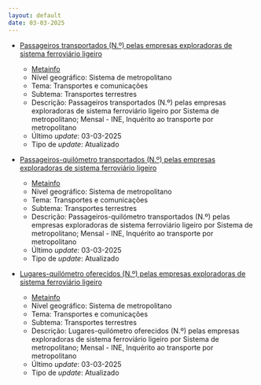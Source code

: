 ```yaml
---
layout: default
date: 03-03-2025
---
```

* [Passageiros transportados (N.º) pelas empresas exploradoras de sistema ferroviário ligeiro](https://www.ine.pt/xportal/xmain?xpid=INE&xpgid=ine_indicadores&indOcorrCod=0000898&contexto=bd&selTab=tab2)
  * [Metainfo](https://www.ine.pt/bddXplorer/htdocs/minfo.jsp?var_cd=0000898&lingua=PT)
  * Nível geográfico: Sistema de metropolitano
  * Tema: Transportes e comunicações
  * Subtema: Transportes terrestres
  * Descrição: Passageiros transportados (N.º) pelas empresas exploradoras de sistema ferroviário ligeiro por Sistema de metropolitano; Mensal - INE, Inquérito ao transporte por metropolitano
  * Último _update_: 03-03-2025
  * Tipo de _update_: Atualizado

* [Passageiros-quilómetro transportados (N.º) pelas empresas exploradoras de sistema ferroviário ligeiro](https://www.ine.pt/xportal/xmain?xpid=INE&xpgid=ine_indicadores&indOcorrCod=0000899&contexto=bd&selTab=tab2)
  * [Metainfo](https://www.ine.pt/bddXplorer/htdocs/minfo.jsp?var_cd=0000899&lingua=PT)
  * Nível geográfico: Sistema de metropolitano
  * Tema: Transportes e comunicações
  * Subtema: Transportes terrestres
  * Descrição: Passageiros-quilómetro transportados (N.º) pelas empresas exploradoras de sistema ferroviário ligeiro por Sistema de metropolitano; Mensal - INE, Inquérito ao transporte por metropolitano
  * Último _update_: 03-03-2025
  * Tipo de _update_: Atualizado

* [Lugares-quilómetro oferecidos (N.º) pelas empresas exploradoras de sistema ferroviário ligeiro](https://www.ine.pt/xportal/xmain?xpid=INE&xpgid=ine_indicadores&indOcorrCod=0000900&contexto=bd&selTab=tab2)
  * [Metainfo](https://www.ine.pt/bddXplorer/htdocs/minfo.jsp?var_cd=0000900&lingua=PT)
  * Nível geográfico: Sistema de metropolitano
  * Tema: Transportes e comunicações
  * Subtema: Transportes terrestres
  * Descrição: Lugares-quilómetro oferecidos (N.º) pelas empresas exploradoras de sistema ferroviário ligeiro por Sistema de metropolitano; Mensal - INE, Inquérito ao transporte por metropolitano
  * Último _update_: 03-03-2025
  * Tipo de _update_: Atualizado

